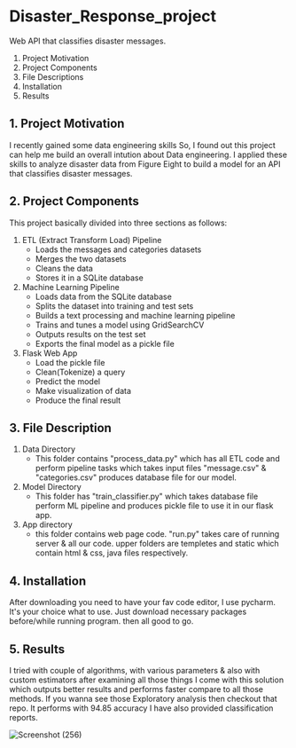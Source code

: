# Disaster_Response_project
Web API that classifies disaster messages.

1. Project Motivation
2. Project Components
3. File Descriptions
4. Installation
5. Results

## 1. Project Motivation
 I recently gained some data engineering skills So, I found out this project can help me build an overall intution about Data engineering.
 I applied these skills to analyze disaster data from Figure Eight to build a model for an API that classifies disaster messages.

## 2. Project Components
This project basically divided into three sections as follows:
1.   ETL (Extract Transform Load) Pipeline
     * Loads the messages and categories datasets
     * Merges the two datasets
     * Cleans the data
     * Stores it in a SQLite database
2.  Machine Learning Pipeline
    * Loads data from the SQLite database
    * Splits the dataset into training and test sets
    * Builds a text processing and machine learning pipeline
    * Trains and tunes a model using GridSearchCV
    * Outputs results on the test set
    * Exports the final model as a pickle file
4.  Flask Web App
    * Load the pickle file
    * Clean(Tokenize) a query 
    * Predict the model
    * Make visualization of data
    * Produce the final result
 
## 3. File Description
1. Data Directory
      * This folder contains "process_data.py" which has all ETL code and perform pipeline tasks which takes input files "message.csv" &
        "categories.csv" produces database file for our model.
2. Model Directory
      * This folder has "train_classifier.py" which takes database file perform ML pipeline and produces pickle file to use it in our flask app.
4. App directory
      * this folder contains web page code. "run.py" takes care of running server & all our code. upper folders are templetes and static which contain html 
        & css, java files   respectively.

## 4. Installation
After downloading you need to have your fav code editor, I use pycharm. It's your choice what to use. Just download necessary packages before/while running program.
then all good to go.

## 5. Results
I tried with couple of algorithms, with various parameters & also with custom estimators after examining all those things I come with this solution which outputs
better results and performs faster compare to all those methods. If you wanna see those Exploratory analysis then checkout that repo.
It performs with 94.85 accuracy I have also provided classification reports.

![Screenshot (256)](https://user-images.githubusercontent.com/33245369/115155114-1013af80-a09c-11eb-8f27-74dc4886b2a5.png)


    
